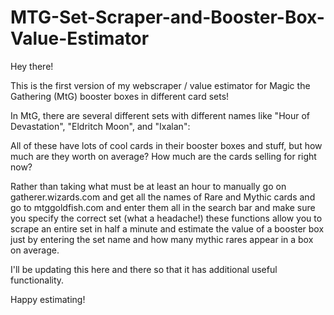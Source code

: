 # MTG-Set-Scraper-and-Booster-Box-Value-Estimator

Hey there!  

This is the first version of my webscraper / value estimator for Magic the Gathering (MtG) booster boxes in different card sets!

In MtG, there are several different sets with different names like "Hour of Devastation", "Eldritch Moon", and "Ixalan":

All of these have lots of cool cards in their booster boxes and stuff, but how much are they worth on average?
How much are the cards selling for right now?

Rather than taking what must be at least an hour to manually go on gatherer.wizards.com and get all the names of
Rare and Mythic cards and go to mtggoldfish.com and enter them all in the search bar and make sure you specify the correct set
(what a headache!) these functions allow you to scrape an entire set in half a minute and estimate
the value of a booster box just by entering the set name and how many mythic rares appear in a box on average.

I'll be updating this here and there so that it has additional useful functionality.

Happy estimating!
